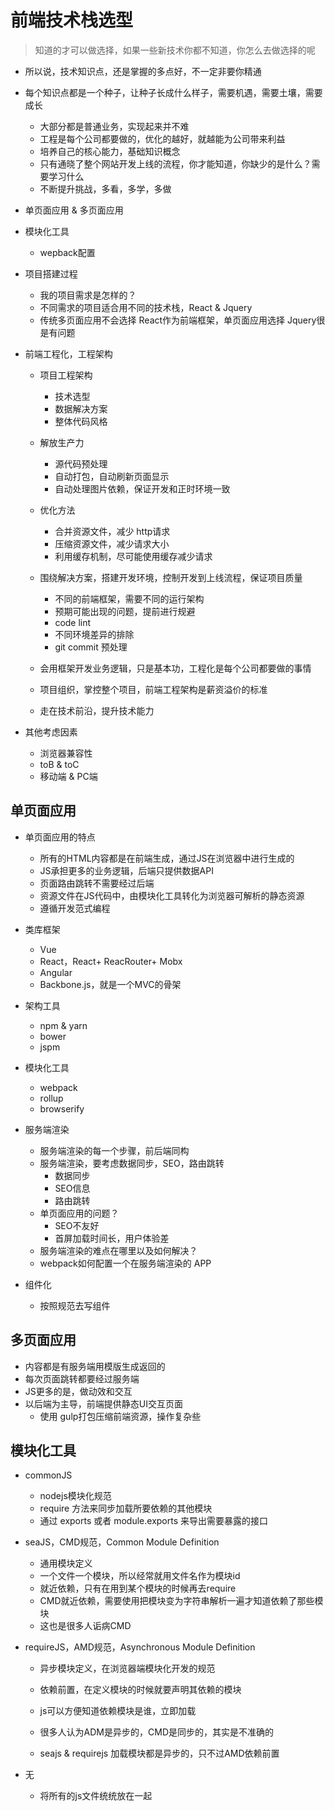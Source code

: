 # 前端技术栈选型

> 知道的才可以做选择，如果一些新技术你都不知道，你怎么去做选择的呢
* 所以说，技术知识点，还是掌握的多点好，不一定非要你精通
* 每个知识点都是一个种子，让种子长成什么样子，需要机遇，需要土壤，需要成长
  * 大部分都是普通业务，实现起来并不难
  * 工程是每个公司都要做的，优化的越好，就越能为公司带来利益
  * 培养自己的核心能力，基础知识概念
  * 只有通晓了整个网站开发上线的流程，你才能知道，你缺少的是什么？需要学习什么
  * 不断提升挑战，多看，多学，多做

* 单页面应用 & 多页面应用
* 模块化工具
  * wepback配置

* 项目搭建过程
  * 我的项目需求是怎样的？
  * 不同需求的项目适合用不同的技术栈，React & Jquery
  * 传统多页面应用不会选择 React作为前端框架，单页面应用选择 Jquery很是有问题

* 前端工程化，工程架构
  * 项目工程架构
    * 技术选型
    * 数据解决方案
    * 整体代码风格
    
  * 解放生产力
    * 源代码预处理
    * 自动打包，自动刷新页面显示
    * 自动处理图片依赖，保证开发和正时环境一致

  * 优化方法
    * 合并资源文件，减少 http请求
    * 压缩资源文件，减少请求大小
    * 利用缓存机制，尽可能使用缓存减少请求

  * 围绕解决方案，搭建开发环境，控制开发到上线流程，保证项目质量
    * 不同的前端框架，需要不同的运行架构
    * 预期可能出现的问题，提前进行规避
    * code lint
    * 不同环境差异的排除
    * git commit 预处理

  * 会用框架开发业务逻辑，只是基本功，工程化是每个公司都要做的事情
  * 项目组织，掌控整个项目，前端工程架构是薪资溢价的标准
  * 走在技术前沿，提升技术能力

* 其他考虑因素
  * 浏览器兼容性
  * toB & toC
  * 移动端 & PC端


## 单页面应用
* 单页面应用的特点
  * 所有的HTML内容都是在前端生成，通过JS在浏览器中进行生成的
  * JS承担更多的业务逻辑，后端只提供数据API
  * 页面路由跳转不需要经过后端
  * 资源文件在JS代码中，由模块化工具转化为浏览器可解析的静态资源
  * 遵循开发范式编程

* 类库框架
  * Vue
  * React，React+ ReacRouter+ Mobx
  * Angular
  * Backbone.js，就是一个MVC的骨架

* 架构工具
  * npm & yarn
  * bower
  * jspm

* 模块化工具
  * webpack
  * rollup
  * browserify

* 服务端渲染
  * 服务端渲染的每一个步骤，前后端同构
  * 服务端渲染，要考虑数据同步，SEO，路由跳转
    * 数据同步
    * SEO信息
    * 路由跳转
  * 单页面应用的问题？
    * SEO不友好
    * 首屏加载时间长，用户体验差
  * 服务端渲染的难点在哪里以及如何解决？
  * webpack如何配置一个在服务端渲染的 APP

* 组件化
  * 按照规范去写组件



## 多页面应用
* 内容都是有服务端用模版生成返回的
* 每次页面跳转都要经过服务端
* JS更多的是，做动效和交互
* 以后端为主导，前端提供静态UI交互页面
  * 使用 gulp打包压缩前端资源，操作复杂些



## 模块化工具
* commonJS
  * nodejs模块化规范
  * require 方法来同步加载所要依赖的其他模块
  * 通过 exports 或者 module.exports 来导出需要暴露的接口

* seaJS，CMD规范，Common Module Definition
  * 通用模块定义
  * 一个文件一个模块，所以经常就用文件名作为模块id
  * 就近依赖，只有在用到某个模块的时候再去require
  * CMD就近依赖，需要使用把模块变为字符串解析一遍才知道依赖了那些模块
  * 这也是很多人诟病CMD

* requireJS，AMD规范，Asynchronous Module Definition
  * 异步模块定义，在浏览器端模块化开发的规范
  * 依赖前置，在定义模块的时候就要声明其依赖的模块
  * js可以方便知道依赖模块是谁，立即加载

  * 很多人认为ADM是异步的，CMD是同步的，其实是不准确的
  * seajs & requirejs 加载模块都是异步的，只不过AMD依赖前置

* 无
  * 将所有的js文件统统放在一起